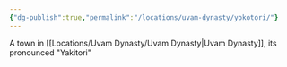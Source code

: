 ```yaml
---
{"dg-publish":true,"permalink":"/locations/uvam-dynasty/yokotori/"}
---
```


A town in [[Locations/Uvam Dynasty/Uvam Dynasty\|Uvam Dynasty]], its pronounced "Yakitori"
